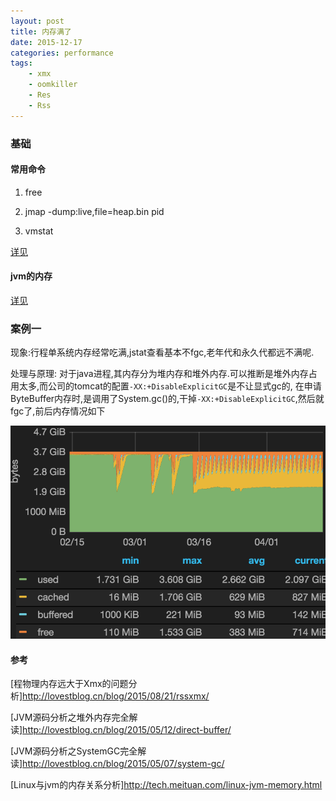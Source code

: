 ```yaml
---
layout: post
title: 内存满了
date: 2015-12-17
categories: performance
tags:
    - xmx
    - oomkiller
    - Res
    - Rss
---
```


### 基础

#### 常用命令

1.  free

2.  jmap -dump:live,file=heap.bin pid

3.  vmstat

[详见](/2015/12/27/memory_command)

#### jvm的内存


[详见](/2015/09/03/jvm_internal)

### 案例一

现象:行程单系统内存经常吃满,jstat查看基本不fgc,老年代和永久代都远不满呢.

处理与原理: 对于java进程,其内存分为堆内存和堆外内存.可以推断是堆外内存占用太多,而公司的tomcat的配置`-XX:+DisableExplicitGC`是不让显式gc的,
在申请ByteBuffer内存时,是调用了System.gc()的,干掉`-XX:+DisableExplicitGC`,然后就fgc了,前后内存情况如下

![内存1](/images/performance/memory_full_1.png)

#### 参考

[程物理内存远大于Xmx的问题分析]<http://lovestblog.cn/blog/2015/08/21/rssxmx/>

[JVM源码分析之堆外内存完全解读]<http://lovestblog.cn/blog/2015/05/12/direct-buffer/>

[JVM源码分析之SystemGC完全解读]<http://lovestblog.cn/blog/2015/05/07/system-gc/>

[Linux与jvm的内存关系分析]<http://tech.meituan.com/linux-jvm-memory.html>
